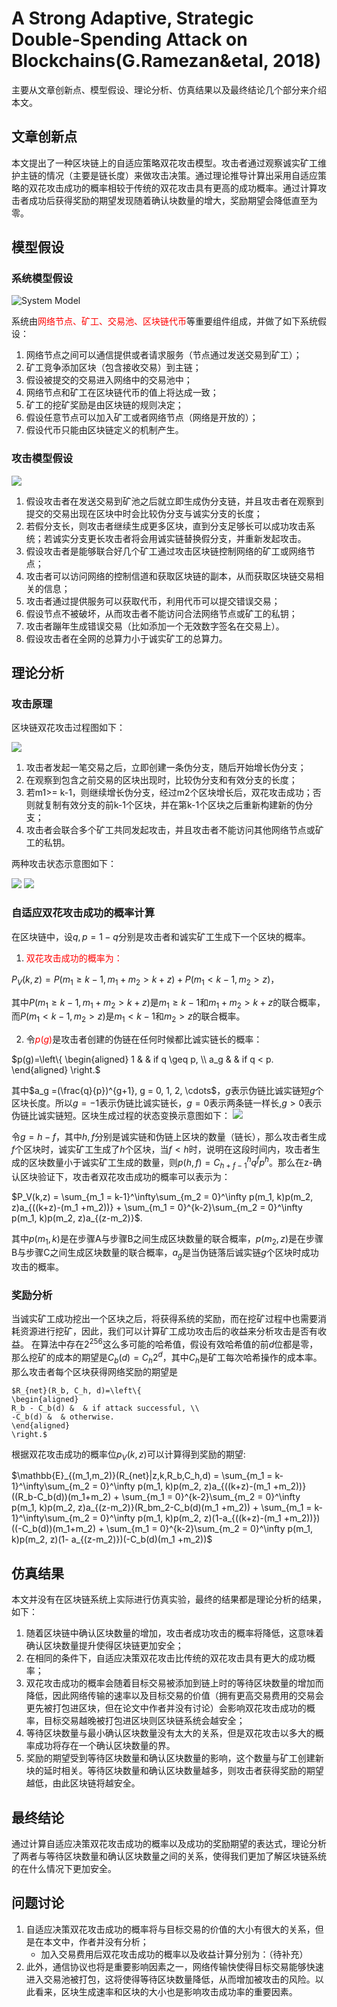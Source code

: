 # A Strong Adaptive, Strategic Double-Spending Attack on Blockchains(G.Ramezan&etal, 2018)

主要从文章创新点、模型假设、理论分析、仿真结果以及最终结论几个部分来介绍本文。

## 文章创新点

本文提出了一种区块链上的自适应策略双花攻击模型。攻击者通过观察诚实矿工维护主链的情况（主要是链长度）来做攻击决策。通过理论推导计算出采用自适应策略的双花攻击成功的概率相较于传统的双花攻击具有更高的成功概率。通过计算攻击者成功后获得奖励的期望发现随着确认块数量的增大，奖励期望会降低直至为零。

## 模型假设
### 系统模型假设
![System Model](2021-09-19-10-55-24.png)

系统由<font color=Red>网络节点、矿工、交易池、区块链代币</font>等重要组件组成，并做了如下系统假设：
1. 网络节点之间可以通信提供或者请求服务（节点通过发送交易到矿工）；
2. 矿工竞争添加区块（包含接收交易）到主链；
3. 假设被提交的交易进入网络中的交易池中；
4. 网络节点和矿工在区块链代币的值上将达成一致；
5. 矿工的挖矿奖励是由区块链的规则决定；
6. 假设任意节点可以加入矿工或者网络节点（网络是开放的）；
7. 假设代币只能由区块链定义的机制产生。

### 攻击模型假设

![](2021-09-19-11-30-53.png)
1. 假设攻击者在发送交易到矿池之后就立即生成伪分支链，并且攻击者在观察到提交的交易出现在区块中时会比较伪分支与诚实分支的长度；
2. 若假分支长，则攻击者继续生成更多区块，直到分支足够长可以成功攻击系统；若诚实分支更长攻击者将会用诚实链替换假分支，并重新发起攻击。
3. 假设攻击者是能够联合好几个矿工通过攻击区块链控制网络的矿工或网络节点；
4. 攻击者可以访问网络的控制信道和获取区块链的副本，从而获取区块链交易相关的信息；
5. 攻击者通过提供服务可以获取代币，利用代币可以提交错误交易；
6. 假设节点不被破坏，从而攻击者不能访问合法网络节点或矿工的私钥；
7. 攻击者蹦年生成错误交易（比如添加一个无效数字签名在交易上）。
8. 假设攻击者在全网的总算力小于诚实矿工的总算力。

## 理论分析
### 攻击原理
区块链双花攻击过程图如下：

![](2021-09-19-14-55-41.png)

1. 攻击者发起一笔交易之后，立即创建一条伪分支，随后开始增长伪分支；
2. 在观察到包含之前交易的区块出现时，比较伪分支和有效分支的长度；
3. 若m1>= k-1，则继续增长伪分支，经过m2个区块增长后，双花攻击成功；否则就复制有效分支的前k-1个区块，并在第k-1个区块之后重新构建新的伪分支；
4. 攻击者会联合多个矿工共同发起攻击，并且攻击者不能访问其他网络节点或矿工的私钥。

两种攻击状态示意图如下：

![](2021-09-19-14-52-29.png)
![](2021-09-19-14-53-11.png)

### 自适应双花攻击成功的概率计算

在区块链中，设$q, p = 1-q$分别是攻击者和诚实矿工生成下一个区块的概率。

1. <font color=Red>双花攻击成功的概率为：</font>
  
 $P_{V}(k, z) = P(m_1\geq k-1, m_1+m_2>k+z) + P(m_1<k-1, m_2>z)$，

其中$P(m_1\geq k-1, m_1+m_2>k+z)$是$m_1\geq k-1$和$m_1+m_2>k+z$的联合概率，而$P(m_1<k-1, m_2>z)$是$m_1<k-1$和$m_2>z$的联合概率。

2. 令<font color=Red>$p(g)$</font>是攻击者创建的伪链在任何时候都比诚实链长的概率： 

$p(g)=\left\{
\begin{aligned}
1 &  & if q \geq p, \\
a_g &  & if q < p.
\end{aligned}
\right.$

其中$a_g =(\frac{q}{p})^{g+1}, g = 0, 1, 2, \cdots$，$g$表示伪链比诚实链短$g$个区块长度。所以$g = -1$表示伪链比诚实链长，$g=0$表示两条链一样长,$g>0$表示伪链比诚实链短。区块生成过程的状态变换示意图如下：
![](2021-09-27-21-12-48.png)

令$g = h - f$，其中$h, f$分别是诚实链和伪链上区块的数量（链长），那么攻击者生成$f$个区块时，诚实矿工生成了$h$个区块，当$f<h$时，说明在这段时间内，攻击者生成的区块数量小于诚实矿工生成的数量，则$p(h,f) = C_{h+f-1}^hq^fp^h$。那么在z-确认区块验证下，攻击者双花攻击成功的概率可以表示为：

$P_V(k,z) = \sum_{m_1 = k-1}^\infty\sum_{m_2 = 0}^\infty p(m_1, k)p(m_2, z)a_{((k+z)-(m_1 +m_2))} + \sum_{m_1 = 0}^{k-2}\sum_{m_2 = 0}^\infty p(m_1, k)p(m_2, z)a_{(z-m_2)}$.

其中$p(m_1, k)$是在步骤A与步骤B之间生成区块数量的联合概率，$p(m_2, z)$是在步骤B与步骤C之间生成区块数量的联合概率，$a_g$是当伪链落后诚实链$g$个区块时成功攻击的概率。

### 奖励分析

当诚实矿工成功挖出一个区块之后，将获得系统的奖励，而在挖矿过程中也需要消耗资源进行挖矿，因此，我们可以计算矿工成功攻击后的收益来分析攻击是否有收益。
  在算法中存在$2^256$这么多可能的哈希值，假设有效哈希值的前$d$位都是零，那么挖矿的成本的期望是$C_b(d) = C_h2^d$，其中$C_h$是矿工每次哈希操作的成本率。那么攻击者每个区块获得网络奖励的期望是

    $R_{net}(R_b, C_h, d)=\left\{
    \begin{aligned}
    R_b - C_b(d) &  & if attack successful, \\
    -C_b(d) &  & otherwise.
    \end{aligned}
    \right.$
  根据双花攻击成功的概率位$p_V(k,z)$可以计算得到奖励的期望:
  
  $\mathbb{E}_{(m_1,m_2)}(R_{net}|z,k,R_b,C_h,d) = \sum_{m_1 = k-1}^\infty\sum_{m_2 = 0}^\infty p(m_1, k)p(m_2, z)a_{((k+z)-(m_1 +m_2))}((R_b-C_b(d))(m_1+m_2) + \sum_{m_1 = 0}^{k-2}\sum_{m_2 = 0}^\infty p(m_1, k)p(m_2, z)a_{(z-m_2)}(R_bm_2-C_b(d)(m_1 +m_2)) + \sum_{m_1 = k-1}^\infty\sum_{m_2 = 0}^\infty p(m_1, k)p(m_2, z)(1-a_{((k+z)-(m_1 +m_2))})((-C_b(d))(m_1+m_2) + \sum_{m_1 = 0}^{k-2}\sum_{m_2 = 0}^\infty p(m_1, k)p(m_2, z)(1- a_{(z-m_2)})(-C_b(d)(m_1 +m_2))$

## 仿真结果

本文并没有在区块链系统上实际进行仿真实验，最终的结果都是理论分析的结果，如下：

1. 随着区块链中确认区块数量的增加，攻击者成功攻击的概率将降低，这意味着确认区块数量提升使得区块链更加安全；
2. 在相同的条件下，自适应决策双花攻击比传统的双花攻击具有更大的成功概率；
3. 双花攻击成功的概率会随着目标交易被添加到链上时的等待区块数量的增加而降低，因此网络传输的速率以及目标交易的价值（拥有更高交易费用的交易会更先被打包进区块，但在论文中作者并没有讨论）会影响双花攻击成功的概率，目标交易越晚被打包进区块则区块链系统会越安全；
4. 等待区块数量与最小确认区块数量没有太大的关系，但是双花攻击以多大的概率成功将存在一个确认区块数量的界。
5. 奖励的期望受到等待区块数量和确认区块数量的影响，这个数量与矿工创建新块的延时相关。等待区块数量和确认区块数量越多，则攻击者获得奖励的期望越低，由此区块链将越安全。


## 最终结论

通过计算自适应决策双花攻击成功的概率以及成功的奖励期望的表达式，理论分析了两者与等待区块数量和确认区块数量之间的关系，使得我们更加了解区块链系统的在什么情况下更加安全。

## 问题讨论

1. 自适应决策双花攻击成功的概率将与目标交易的价值的大小有很大的关系，但是在本文中，作者并没有分析；
   * 加入交易费用后双花攻击成功的概率以及收益计算分别为：（待补充）
2. 此外，通信协议也将是重要影响因素之一，网络传输快使得目标交易能够快速进入交易池被打包，这将使得等待区块数量降低，从而增加被攻击的风险。以此看来，区块生成速率和区块的大小也是影响攻击成功率的重要因素。
